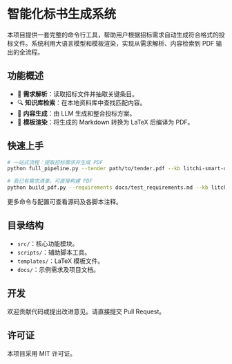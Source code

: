 # 智能化标书生成系统

本项目提供一套完整的命令行工具，帮助用户根据招标需求自动生成符合格式的投标文件。系统利用大语言模型和模板渲染，实现从需求解析、内容检索到 PDF 输出的全流程。

## 功能概述
- 📄 **需求解析**：读取招标文件并抽取关键条目。
- 🔍 **知识库检索**：在本地资料库中查找匹配内容。
- 📝 **内容生成**：由 LLM 生成和整合投标方案。
- 🧱 **模板渲染**：将生成的 Markdown 转换为 LaTeX 后编译为 PDF。

## 快速上手
```bash
# 一站式流程：提取招标需求并生成 PDF
python full_pipeline.py --tender path/to/tender.pdf --kb litchi-smart-orchard-bid --out bid.pdf

# 若已有需求清单，可直接构建 PDF
python build_pdf.py --requirements docs/test_requirements.md --kb litchi-smart-orchard-bid --out bid.pdf
```

更多命令与配置可查看源码及各脚本注释。

## 目录结构
- `src/`：核心功能模块。
- `scripts/`：辅助脚本工具。
- `templates/`：LaTeX 模板文件。
- `docs/`：示例需求及项目文档。

## 开发
欢迎贡献代码或提出改进意见。请直接提交 Pull Request。

## 许可证
本项目采用 MIT 许可证。
